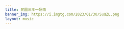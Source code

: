 ```yaml
---
title: 民国三年一场雨
banner_img: https://i.imgtg.com/2023/01/30/SuQZL.png
layout: music  
---
```


<div id="aplayer" style="height: 430px;"></div>

<script src="https://cdn.jsdelivr.net/npm/aplayer/dist/APlayer.min.js"></script>
<link rel="stylesheet" href="https://cdn.jsdelivr.net/npm/aplayer/dist/APlayer.min.css">

<script>
    const ap = new APlayer({
      container: document.getElementById('aplayer'),
      listFolded: false,
      listMaxHeight: 1000,
      autoplay: true,
      order: 'random',
      audio: [
        {
          name: '东京不太热',
          artist: '封茗囧菌',
          url: 'https://kkp-terryming29.koyeb.app/d/OD3/hls/%E4%B8%9C%E4%BA%AC%E4%B8%8D%E5%A4%AA%E7%83%AD.mp3',
          cover: 'http://p1.music.126.net/MLXG0RCDpueah-aFiLUXLg==/109951168634454775.jpg',
          theme: '#ebd0c2'
        },
        {
          name: '幹物女(WeiWei)',
          artist: '封茗囧菌',
          url: 'https://kkp-terryming29.koyeb.app/d/OD3/hls/%E5%B9%B9%E7%89%A9%E5%A5%B3(WeiWei).mp3',
          cover: 'http://p1.music.126.net/yTWvgmSXFkC0rKJO2nJHhw==/109951168638546975.jpg',
          theme: '',
        }
      ]
    });
  </script>

